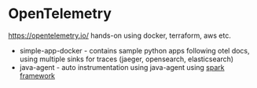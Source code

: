 # OpenTelemetry

https://opentelemetry.io/ hands-on using docker, terraform, aws etc.

- simple-app-docker - contains sample python apps following otel docs, using multiple sinks for traces (jaeger, opensearch, elasticsearch)
- java-agent - auto instrumentation using java-agent using [spark framework](http://sparkjava.com/)

